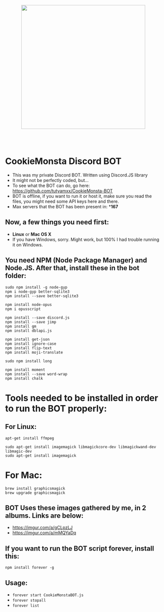 <p align="center">
  <img src="https://i.imgur.com/5WDYzyG.png" widht="400" height="400"><br/>
</p>
<br/><br/>


# CookieMonsta Discord BOT

* This was my private Discord BOT. Written using Discord.JS library
* It might not be perfectly coded, but...
* To see what the BOT can do, go here: https://github.com/tutyamxx/CookieMonsta-BOT
* BOT is offline, if you want to run it or host it, make sure you read the files, you might need some API keys here and there.
* Max servers that the BOT has been present in: ***167**


## Now, a few things you need first:

* **Linux** or **Mac OS X**
* If you have Windows, sorry. Might work, but 100% I had trouble running it on Windows.


## You need NPM (Node Package Manager) and Node.JS. After that, install these in the bot folder:

```
sudo npm install -g node-gyp
npm i node-gyp better-sqlite3
npm install --save better-sqlite3

npm install node-opus
npm i opusscript

npm install --save discord.js
npm install --save jimp
npm install gm
npm install dblapi.js

npm install get-json
npm install ignore-case
npm install flip-text
npm install moji-translate

sudo npm install long

npm install moment
npm install --save word-wrap
npm install chalk
```

# Tools needed to be installed in order to run the BOT properly:

## For Linux:

```
apt-get install ffmpeg

sudo apt-get install imagemagick libmagickcore-dev libmagickwand-dev libmagic-dev
sudo apt-get install imagemagick
```

# For Mac:
```
brew install graphicsmagick
brew upgrade graphicsmagick
```

## BOT Uses these images gathered by me, in 2 albums. Links are below:

* https://imgur.com/a/gCLpzLJ
* https://imgur.com/a/mMQYaDq 

## If you want to run the BOT script forever, install this:

```npm install forever -g```

## Usage:
* ``forever start CookieMonstaBOT.js``
* ``forever stopall``
* ``forever list``

